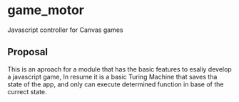 # game_motor
Javascript controller for Canvas games

## Proposal

This is an aproach for a module that has the basic features to esaliy develop a javascript game, In resume it is a basic Turing Machine that saves tha state of the app, and only can execute determined function in base of the currect state. 

